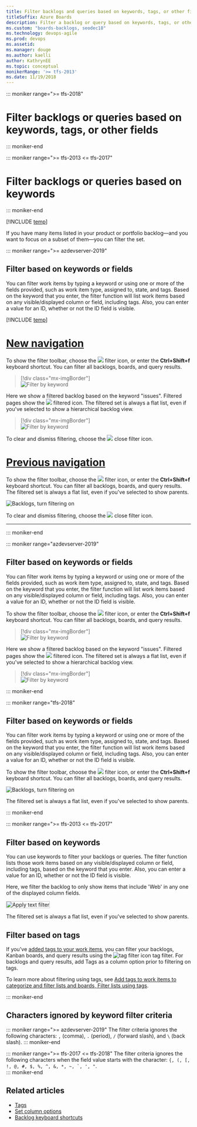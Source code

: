 ```yaml
---
title: Filter backlogs and queries based on keywords, tags, or other fields  
titleSuffix: Azure Boards
description: Filter a backlog or query based on keywords, tags, or other fields   
ms.custom: "boards-backlogs, seodec18"    
ms.technology: devops-agile
ms.prod: devops
ms.assetid: 
ms.manager: douge
ms.author: kaelli
author: KathrynEE
ms.topic: conceptual
monikerRange: '>= tfs-2013'
ms.date: 11/19/2018
---
```


::: moniker range=">= tfs-2018"
# Filter backlogs or queries based on keywords, tags, or other fields  
::: moniker-end 


::: moniker range=">= tfs-2013 <= tfs-2017"
# Filter backlogs or queries based on keywords 
::: moniker-end 

[!INCLUDE [temp](../_shared/version-vsts-tfs-all-versions.md)] 

<a id="filter"></a>
 
If you have many items listed in your product or portfolio backlog&mdash;and you want to focus on a subset of them&mdash;you can filter the set. 

::: moniker range=">= azdevserver-2019"
## Filter based on keywords or fields   

You can filter work items by typing a keyword or using one or more of the fields provided, such as work item type, assigned to, state, and tags. Based on the keyword that you enter, the filter function will list work items based on any visible/displayed column or field, including tags. Also, you can enter a value for an ID, whether or not the ID field is visible.  

[!INCLUDE [temp](../../_shared/new-navigation.md)] 

# [New navigation](#tab/new-nav)  

To show the filter toolbar, choose the ![ ](../../_img/icons/filter-icon.png) filter icon, or enter the **Ctrl+Shift+f** keyboard shortcut. You can filter all backlogs, boards, and query results. 

> [!div class="mx-imgBorder"]  
> ![Filter by keyword](_img/filter/filter-s144.png)  

Here we show a filtered backlog based on the keyword "issues". Filtered pages show the ![ ](../../_img/icons/filtered.png) filtered icon. The filtered set is always a flat list, even if you've selected to show a hierarchical backlog view. 

> [!div class="mx-imgBorder"]  
> ![Filter by keyword](_img/filter/filter-issues-keyword.png)   

To clear and dismiss filtering, choose the ![ ](../../_img/icons/close-filter.png) close filter icon.

# [Previous navigation](#tab/previous-nav)

To show the filter toolbar, choose the ![ ](../../_img/icons/filter-icon.png) filter icon, or enter the **Ctrl+Shift+f** keyboard shortcut. You can filter all backlogs, boards, and query results. The filtered set is always a flat list, even if you've selected to show parents. 

![Backlogs, turn filtering on](_img/filter/filter-backlog-prev-nav-cloud.png)  

To clear and dismiss filtering, choose the ![ ](../../_img/icons/close-filter.png) close filter icon.

---

::: moniker-end 

::: moniker range="azdevserver-2019"
## Filter based on keywords or fields   

You can filter work items by typing a keyword or using one or more of the fields provided, such as work item type, assigned to, state, and tags. Based on the keyword that you enter, the filter function will list work items based on any visible/displayed column or field, including tags. Also, you can enter a value for an ID, whether or not the ID field is visible.  

To show the filter toolbar, choose the ![ ](../../_img/icons/filter-icon.png) filter icon, or enter the **Ctrl+Shift+f** keyboard shortcut. You can filter all backlogs, boards, and query results. 

> [!div class="mx-imgBorder"]  
> ![Filter by keyword](_img/filter/filter-s144.png)  

Here we show a filtered backlog based on the keyword "issues". Filtered pages show the ![ ](../../_img/icons/filtered.png) filtered icon. The filtered set is always a flat list, even if you've selected to show a hierarchical backlog view. 

> [!div class="mx-imgBorder"]  
> ![Filter by keyword](_img/filter/filter-issues-keyword.png)   

::: moniker-end 


::: moniker range="tfs-2018"
## Filter based on keywords or fields   

You can filter work items by typing a keyword or using one or more of the fields provided, such as work item type, assigned to, state, and tags. Based on the keyword that you enter, the filter function will list work items based on any visible/displayed column or field, including tags. Also, you can enter a value for an ID, whether or not the ID field is visible.  

To show the filter toolbar, choose the ![ ](../../_img/icons/filter-icon.png) filter icon, or enter the **Ctrl+Shift+f** keyboard shortcut. You can filter all backlogs, boards, and query results. 

![Backlogs, turn filtering on](_img/filter-backlogs-options.png)  

The filtered set is always a flat list, even if you've selected to show parents. 

::: moniker-end 



::: moniker range=">= tfs-2013 <= tfs-2017"

## Filter based on keywords 
You can use keywords to filter your backlogs or queries. The filter function lists those work items based on any visible/displayed column or field, including tags, based on the keyword that you enter. Also, you can enter a value for an ID, whether or not the ID field is visible.  

Here, we filter the backlog to only show items that include 'Web' in any one of the displayed column fields. 

<img src="_img/cyb-filter-backlog.png" alt="Apply text filter" style="border: 1px solid #C3C3C3;" />  

The filtered set is always a flat list, even if you've selected to show parents.  


## Filter based on tags
If you've [added tags to your work items](../queries/add-tags-to-work-items.md), you can filter your backlogs, Kanban boards, and query results using the ![tag filter icon](../_img/icons/tag_filter_icon.png) tag filter. For backlogs and query results, add Tags as a column option prior to filtering on tags.  

To learn more about filtering using tags, see [Add tags to work items to categorize and filter lists and boards, Filter lists using tags](../queries/add-tags-to-work-items.md#filter).
 
::: moniker-end


## Characters ignored by keyword filter criteria

::: moniker range=">= azdevserver-2019"
The filter criteria ignores the following characters: `,` (comma), `.` (period), `/` (forward slash), and `\` (back slash). 
::: moniker-end

::: moniker range=">= tfs-2017 <= tfs-2018"
The filter criteria ignores the following characters when the field value starts with the character: ```{, (, [, !, @, #, $, %, ^, &, *, ~, `, ', "```.  
::: moniker-end

## Related articles  
- [Tags](../queries/add-tags-to-work-items.md) 
- [Set column options](set-column-options.md)  
- [Backlog keyboard shortcuts](backlogs-keyboard-shortcuts.md)

